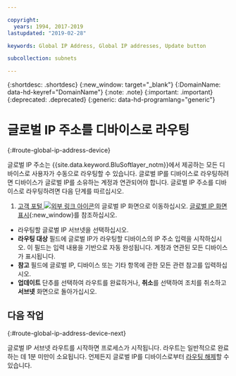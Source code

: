 ```yaml
---

copyright:
  years: 1994, 2017-2019
lastupdated: "2019-02-28"

keywords: Global IP Address, Global IP addresses, Update button

subcollection: subnets

---
```


{:shortdesc: .shortdesc}
{:new_window: target="_blank"}
{:DomainName: data-hd-keyref="DomainName"}
{:note: .note}
{:important: .important}
{:deprecated: .deprecated}
{:generic: data-hd-programlang="generic"}

# 글로벌 IP 주소를 디바이스로 라우팅
{:#route-global-ip-address-device}

글로벌 IP 주소는 {{site.data.keyword.BluSoftlayer_notm}}에서 제공하는 모든 디바이스로 사용자가 수동으로 라우팅할 수 있습니다. 글로벌 IP를 디바이스로 라우팅하려면 디바이스가 글로벌 IP를 소유하는 계정과 연관되어야 합니다. 글로벌 IP 주소를 디바이스로 라우팅하려면 다음 단계를 따르십시오.

1. [고객 포털 ![외부 링크 아이콘](../../icons/launch-glyph.svg "외부 링크 아이콘")](https://{DomainName}/)의 글로벌 IP 화면으로 이동하십시오. [글로벌 IP 화면 표시](/docs/infrastructure/subnets?topic=subnets-display-the-global-ip-screen){:new_window}를 참조하십시오.
* 라우팅할 글로벌 IP 서브넷을 선택하십시오.
* **라우팅 대상** 필드에 글로벌 IP가 라우팅할 디바이스의 IP 주소 입력을 시작하십시오. 이 필드는 입력 내용을 기반으로 자동 완성됩니다. 계정과 연관된 모든 디바이스가 표시됩니다.
* **참고** 필드에 글로벌 IP, 디바이스 또는 기타 항목에 관한 모든 관련 참고를 입력하십시오.
* **업데이트** 단추를 선택하여 라우트를 완료하거나, **취소**를 선택하여 조치를 취소하고 **서브넷** 화면으로 돌아가십시오.

## 다음 작업
{:#route-global-ip-address-device-next}

글로벌 IP 서브넷 라우트를 시작하면 프로세스가 시작됩니다. 라우트는 일반적으로 완료하는 데 1분 미만이 소요됩니다. 언제든지 글로벌 IP를 디바이스로부터 [라우팅 해제](/docs/infrastructure/subnets?topic=subnets-unroute-a-global-ip-address-from-a-device)할 수 있습니다.

